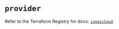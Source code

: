 # `provider`

Refer to the Terraform Registry for docs: [`ionoscloud`](https://registry.terraform.io/providers/ionos-cloud/ionoscloud/6.7.17/docs).
